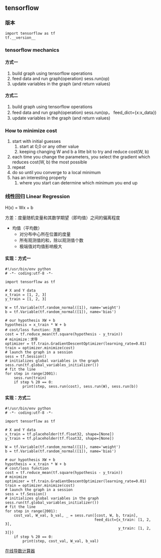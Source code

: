 ## tensorflow ##
### 版本 ###
	import tensorflow as tf
	tf.__version__

### tensorflow mechanics ###
#### 方式一 ####
1. build graph using tensorflow operations
2. feed data and run graph(operation) sess.run(op)
3. update variables in the graph (and return values)

#### 方式二 ####
1. build graph using tensorflow operations
2. feed data and run graph(operation) sess.run(op， feed_dict={x:x_data})
3. update variables in the graph (and return values)

### How to minimize cost ###
1. start with initial guesses
	1. start at 0,0 or any other value
	2. keeping changing W and b a litte bit to try and reduce cost(W, b)
2. each time you change the parameters, you select the gradient which reduces cost(W, b) the most possible
3. repeat
4. do so until you converge to a local minimum
5. has an interesting property
	1. where you start can determine which minimum you end up


### 线性回归 Linear Regression ###
H(x) = Wx + b

方差：度量随机变量和其数学期望（即均值）之间的偏离程度

- 均值（平均数）
	- 对分布中心所在位置的度量
	- 所有观测值的和，除以观测值个数
	- 极端值对均值影响极大

#### 实现：方式一 ####

	#!/usr/bin/env python
	# -*- coding:utf-8 -*-
	
	import tensorflow as tf
	
	# X and Y data
	x_train = [1, 2, 3]
	y_train = [1, 2, 3]
	
	W = tf.Variable(tf.random_normal([1]), name='weight')
	b = tf.Variable(tf.random_normal([1]), name='bias')
	
	# our hypothesis XW + b
	hypothesis = x_train * W + b
	# cost/loss function: 方差
	cost = tf.reduce_mean(tf.square(hypothesis - y_train))
	# minimize：求导
	optimizer = tf.train.GradientDescentOptimizer(learning_rate=0.01)
	train = optimizer.minimize(cost)
	# launch the graph in a session
	sess = tf.Session()
	# initializes global variables in the graph
	sess.run(tf.global_variables_initializer())
	# fit the line
	for step in range(2001):
	    sess.run(train)
	    if step % 20 == 0:
	        print(step, sess.run(cost), sess.run(W), sess.run(b))

#### 实现：方式二 ####

	#!/usr/bin/env python
	# -*- coding:utf-8 -*-
	
	import tensorflow as tf
	
	# X and Y data
	x_train = tf.placeholder(tf.float32, shape=[None])
	y_train = tf.placeholder(tf.float32, shape=[None])
	
	W = tf.Variable(tf.random_normal([1]), name='weight')
	b = tf.Variable(tf.random_normal([1]), name='bias')
	
	# our hypothesis XW + b
	hypothesis = x_train * W + b
	# cost/loss function
	cost = tf.reduce_mean(tf.square(hypothesis - y_train))
	# minimize
	optimizer = tf.train.GradientDescentOptimizer(learning_rate=0.01)
	train = optimizer.minimize(cost)
	# launch the graph in a session
	sess = tf.Session()
	# initializes global variables in the graph
	sess.run(tf.global_variables_initializer())
	# fit the line
	for step in range(2001):
	    cost_val, W_val, b_val, _ = sess.run([cost, W, b, train],
	                                         feed_dict={x_train: [1, 2, 3],
	                                                    y_train: [1, 2, 3]})
	    if step % 20 == 0:
	        print(step, cost_val, W_val, b_val)

[在线导数计算器](https://www.derivative-calculator.net/)